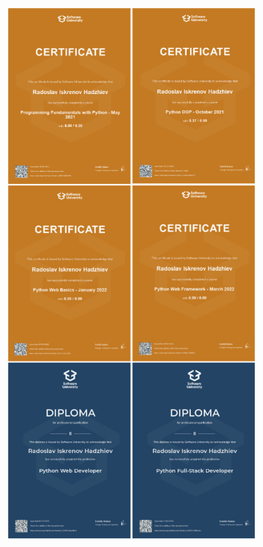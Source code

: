 <div align="center" display="flex">
    <img src="./certificates/python/01.fundamentals.jpeg" alt="Python Fundamentals" width="244" height="350">
     <img src="./certificates/python/02.oop.jpeg" alt="Python OOP" width="244" height="350">
     <img src="./certificates/python/03.web-basics.jpeg" alt="Web Basics" width="244" height="350">
     <img src="./certificates/python/04.web-framework.jpeg" alt="Web Framework" width="244" height="350">
    <img src="./certificates/python/05.dev.jpeg" alt="Diploma" width="244" height="350">
     <img src="./certificates/python/06.full-stack.jpeg" alt="FullStack Diploma" width="244" height="350">
</div>
